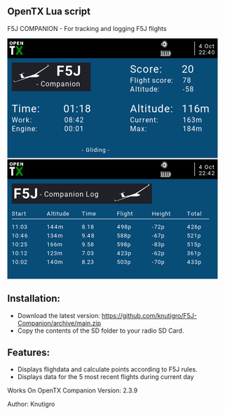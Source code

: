 ## OpenTX Lua script
F5J COMPANION - For tracking and logging F5J flights

![Screenshot](https://github.com/knutigro/F5J-Companion/blob/main/SD/WIDGETS/F5JComp/screenshot.png)
![Screenshot](https://github.com/knutigro/F5J-Companion/blob/main/SD/WIDGETS/F5JLog/screenshot.png)

## Installation:
- Download the latest version: https://github.com/knutigro/F5J-Companion/archive/main.zip
- Copy the contents of the SD folder to your radio SD Card.

## Features:
 - Displays flighdata and calculate points according to F5J rules.
 - Displays data for the 5 most recent flights during current day

Works On OpenTX Companion Version: 2.3.9

Author: Knutigro